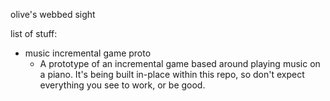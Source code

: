 olive's webbed sight

list of stuff:

- music incremental game proto
  - A prototype of an incremental game based around playing music on a piano. It's being built in-place within this repo, so don't expect everything you see to work, or be good.
